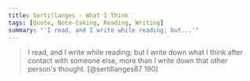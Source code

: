 ```yaml
---
title: Sertillanges - What I Think
tags: [Quote, Note-taking, Reading, Writing]
summary: "'I read, and I write while reading; but...'"
---
```


> I read, and I write while reading; but I write down what I
> think after contact with someone else, more than I write down
> that other person's thought.
> [@sertillanges87 190]